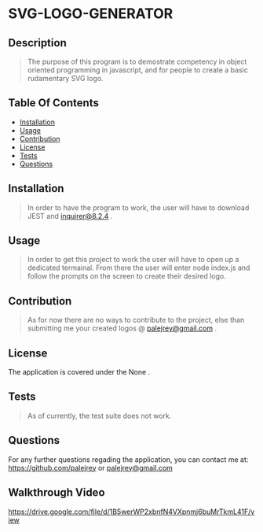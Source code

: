 # SVG-LOGO-GENERATOR 

 ## Description 
 > The purpose of this program is to demostrate competency in object oriented programming in javascript, and for people to create a basic rudamentary SVG logo. 
 ## Table Of Contents 
 - [Installation](#Installation) 
 - [Usage](#Usage) 
 - [Contribution](#Contribution) 
 - [License](#License) 
 - [Tests](#Tests) 
 - [Questions](#Questions) 
## Installation 
 > In order to have the program to work, the user will have to download JEST and inquirer@8.2.4 . 
 ## Usage 
 > In order to get this project to work the user will have to open up a dedicated termainal. From there the user will enter node index.js and follow the prompts on the screen to create their desired logo. 
 ## Contribution 
 > As for now there are no ways to contribute to the project, else than submitting me your created logos @ palejrey@gmail.com . 
## License 
 The application is covered under the None . 
 ## Tests 
 > As of currently, the test suite does not work. 
 ## Questions 
For any further questions regading the application,  you can contact me at: https://github.com/palejrey or palejrey@gmail.com
## Walkthrough Video
https://drive.google.com/file/d/1B5werWP2xbnfN4VXpnmj6buMrTkmL41F/view
